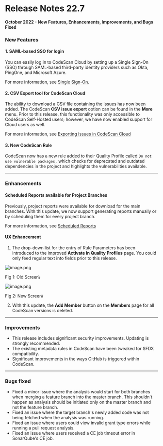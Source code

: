 # Release Notes 22.7

**October 2022 - New Features, Enhancements, Improvements, and Bugs Fixed**

### New Features <a href="#new-features" id="new-features"></a>

#### 1. SAML-based SSO for login <a href="#1-samlbased-sso-for-login" id="1-samlbased-sso-for-login"></a>

You can easily log in to CodeScan Cloud by setting up a Single Sign-On (SSO) through SAML-based third-party identity providers such as Okta, PingOne, and Microsoft Azure.

For more information, see [Single Sign-On](https://knowledgebase.autorabit.com/codescan/docs/single-sign-on-sso).

#### 2. CSV Export tool for CodeScan Cloud <a href="#2-csv-export-tool-for-codescan-cloud" id="2-csv-export-tool-for-codescan-cloud"></a>

The ability to download a CSV file containing the issues has now been added. The CodeScan **CSV issue export** option can be found in the **More** menu. Prior to this release, this functionality was only accessible to CodeScan Self-Hosted users; however, we have now enabled support for Cloud users as well.

For more information, see [Exporting Issues in CodeScan Cloud](https://knowledgebase.autorabit.com/codescan/docs/exporting-issues-in-codescan-cloud)

#### 3. New CodeScan Rule <a href="#3-new-codescan-rule" id="3-new-codescan-rule"></a>

CodeScan now has a new rule added to their Quality Profile called `Do not use vulnerable packages,` which checks for deprecated and outdated dependencies in the project and highlights the vulnerabilities available.

***

### Enhancements <a href="#enhancements" id="enhancements"></a>

#### Scheduled Reports available for Project Branches <a href="#scheduled-reports-available-for-project-branches" id="scheduled-reports-available-for-project-branches"></a>

Previously, project reports were available for download for the main branches. With this update, we now support generating reports manually or by scheduling them for every project branch.

For more information, see [Scheduled Reports](https://knowledgebase.autorabit.com/codescan/docs/scheduled-reports)

#### UX Enhancement <a href="#ux-enhancement" id="ux-enhancement"></a>

1. The drop-down list for the entry of Rule Parameters has been introduced to the improved **Activate in Quality Profiles** page. You could only feed regular text into fields prior to this release.

![image.png](https://cdn.document360.io/8711f4e7-c040-4616-aac9-d947f87e4619/Images/Documentation/image-Z50YWBQ7.png)

Fig 1: Old Screen\


![image.png](https://cdn.document360.io/8711f4e7-c040-4616-aac9-d947f87e4619/Images/Documentation/image-GQ2NQX2R.png)

Fig 2: New Screen\


2. With this update, the **Add Member** button on the **Members** page for all CodeScan versions is deleted.

***

### Improvements <a href="#improvements" id="improvements"></a>

* This release includes significant security improvements. Updating is strongly recommended.
* The existing metadata rules in CodeScan have been tweaked for SFDX compatibility.
* Significant improvements in the ways GitHub is triggered within CodeScan.

***

### Bugs fixed <a href="#bugs-fixed" id="bugs-fixed"></a>

* Fixed a minor issue where the analysis would start for both branches when merging a feature branch into the master branch. This shouldn't happen as analysis should be initiated only on the master branch and not the feature branch.
* Fixed an issue where the target branch's newly added code was not being fetched when the analysis was running.
* Fixed an issue where users could view invalid grant type errors while running a pull request analysis.
* Fixed an issue where users received a CE job timeout error in SonarQube's CE job.
